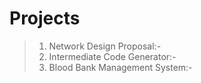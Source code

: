 # Projects

> 1. Network Design Proposal:-
> 2. Intermediate Code Generator:-
> 3. Blood Bank Management System:-